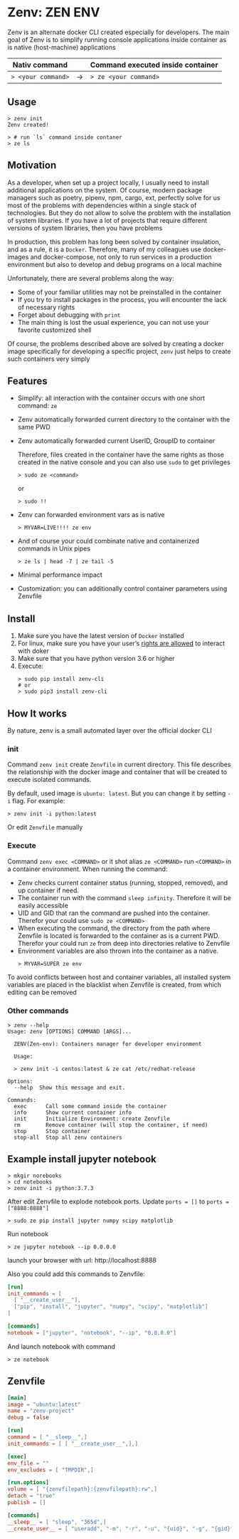 Zenv: ZEN ENV
=============

Zenv is an alternate docker CLI created especially for developers.
The main goal of Zenv is to simplify running console applications inside container as is native (host-machine) applications

|Nativ command         |    |Command executed inside container|
|----------------------|----|---------------------------------|
|```> <your command>```| -> |```> ze <your command>```        |

## Usage
```shell
> zenv init
Zenv created!

> # run `ls` command inside contaner
> ze ls
```

## Motivation

As a developer, when set up a project locally, I usually need to install additional applications on the system. Of course, modern package managers such as poetry, pipenv, npm, cargo, ext, perfectly solve for us most of the problems with dependencies within a single stack of technologies. But they do not allow to solve the problem with the installation of system libraries. If you have a lot of projects that require different versions of system libraries, then you have problems

In production, this problem has long been solved by container insulation, and as a rule, it is a `Docker`. Therefore, many of my colleagues use docker-images and docker-compose, not only to run  services in a production environment but also to develop and debug programs on a local machine

Unfortunately, there are several problems along the way:

- Some of your familiar utilities  may not be preinstalled in the container
- If you try to install packages in the process, you will encounter the lack of necessary rights
- Forget about debugging with `print`
- The main thing is lost the usual experience, you can not use your favorite customized shell

Of course, the problems described above are solved by creating a docker image specifically for developing a specific project, `zenv` just helps to create such containers very simply

## Features

- Simplify: all interaction with the container occurs with one short command: `ze`
- Zenv automatically forwarded current directory to the container with the same PWD
- Zenv automatically forwarded current UserID, GroupID to container

  Therefore, files created in the container have the same rights as those created in the native console and you can also use `sudo` to get privileges
  ```shell
  > sudo ze <command>
  ```
  or

  ```shell
  > sudo !!
  ```

- Zenv can forwarded environment vars as is native
    ```shell
    > MYVAR=LIVE!!!! ze env
    ```
- And of course your could combinate native and containerized commands in Unix pipes
  ```shell
  > ze ls | head -7 | ze tail -5
  ```
- Minimal performance impact
- Customization: you can additionally control container parameters using Zenvfile


## Install
  1. Make sure you have the latest version of `Docker` installed
  2. For linux, make sure you have your user’s [rights are allowed](https://docs.docker.com/install/linux/linux-postinstall/) to interact with doker
  3. Make sure that you have python version 3.6 or higher
  4. Execute:
      ```shell
      > sudo pip install zenv-cli
      # or
      > sudo pip3 install zenv-cli
      ```

## How It works
By nature, zenv is a small automated layer over the official docker CLI

### init

Command `zenv init` create `Zenvfile` in current directory. This file describes the relationship with the docker image and container that will be created to execute isolated commands.

By default, used image is `ubuntu: latest`.
But you can change it by setting `-i` flag. For example:
```shell
> zenv init -i python:latest
```
Or edit `Zenvfile` manually


### Execute

Command `zenv exec <COMMAND>` or it shot alias `ze <COMMAND>` run `<COMMAND>` in a container environment. When running the command:
- Zenv checks current container status (running, stopped, removed), and up container if need.
- The container run with the command `sleep infinity`. Therefore it will be easily accessible
- UID and GID that ran the command are pushed into the container. Therefor your could use `sudo ze <COMMAND>`
- When executing the command, the directory from the path where Zenvfile is located is forwarded to the container as is a current PWD. Therefor your could run `ze` from deep into directories relative to Zenvfile
- Environment variables are also thrown into the container as a native.
  ```
  > MYVAR=SUPER ze env
  ```
 To avoid conflicts between host and container variables, all installed system variables are placed    in the blacklist when Zenvfile is created, from which editing can be removed

### Other commands

```shell
> zenv --help
Usage: zenv [OPTIONS] COMMAND [ARGS]...

  ZENV(Zen-env): Containers manager for developer environment

  Usage:

  > zenv init -i centos:latest & ze cat /etc/redhat-release

Options:
  --help  Show this message and exit.

Commands:
  exec      Call some command inside the container
  info      Show current container info
  init      Initialize Environment: create Zenvfile
  rm        Remove container (will stop the container, if need)
  stop      Stop container
  stop-all  Stop all zenv containers
```

## Example install jupyter notebook
```shell
> mkgir norebooks
> cd notebooks
> zenv init -i python:3.7.3
```
After edit Zenvfile to explode notebook ports. Update `ports = []` to `ports = ["8888:8888"]`

```
> sudo ze pip install jupyter numpy scipy matplotlib
```
Run notebook
```
> ze jupyter notebook --ip 0.0.0.0
```
launch your browser with url: http://localhost:8888

Also you could add this commands to Zenvfile:
```toml
[run]
init_commands = [
  [ "__create_user__"],
  ["pip", "install", "jupyter", "numpy", "scipy", "matplotlib"]
]

[commands]
notebook = ["jupyter", "notebook", "--ip", "0.0.0.0"]
```

And launch notebook with command

```
> ze notebook
```

## Zenvfile
```toml
[main]
image = "ubuntu:latest"
name = "zenv-project"
debug = false

[run]
command = [ "__sleep__",]
init_commands = [ [ "__create_user__",],]

[exec]
env_file = ""
env_excludes = [ "TMPDIR",]

[run.options]
volume = [ "{zenvfilepath}:{zenvfilepath}:rw",]
detach = "true"
publish = []

[commands]
__sleep__ = [ "sleep", "365d",]
__create_user__ = [ "useradd", "-m", "-r", "-u", "{uid}", "-g", "{gid}", "zenv",]
```
